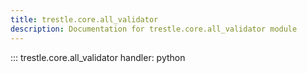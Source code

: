 ```yaml
---
title: trestle.core.all_validator
description: Documentation for trestle.core.all_validator module
---
```

::: trestle.core.all_validator
handler: python

